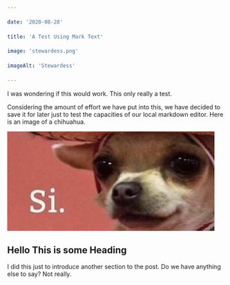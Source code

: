 ```yaml
---

date: '2020-08-28'

title: 'A Test Using Mark Text'

image: 'stewardess.png'

imageAlt: 'Stewardess'

---
```


I was wondering if this would work. This only really a test.    

Considering the amount of effort we have put into this, we have decided to save it for later just to test the capacities of our local markdown editor. Here is an image of a chihuahua.    

![Chihuahua](si.jpg)    

## Hello This is some Heading

I did this just to introduce another section to the post. Do we have anything else to say? Not really.
